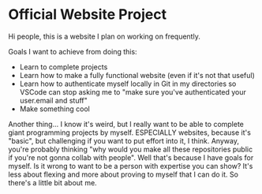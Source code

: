 # Official Website Project

Hi people, this is a website I plan on working on frequently.

Goals I want to achieve from doing this:

- Learn to complete projects
- Learn how to make a fully functional website (even if it's not that useful)
- Learn how to authenticate myself locally in Git in my directories so VSCode can stop asking me to "make sure you've authenticated your user.email and stuff"
- Make something cool

Another thing... I know it's weird, but I really want to be able to complete giant programming projects by myself. ESPECIALLY websites, because it's "basic", but challenging if you want to put effort into it, I think. Anyway, you're probably thinking "why would you make all these repositories public if you're not gonna collab with people". Well that's because I have goals for myself. Is it wrong to want to be a person with expertise you can show? It's less about flexing and more about proving to myself that I can do it. So there's a little bit about me.
